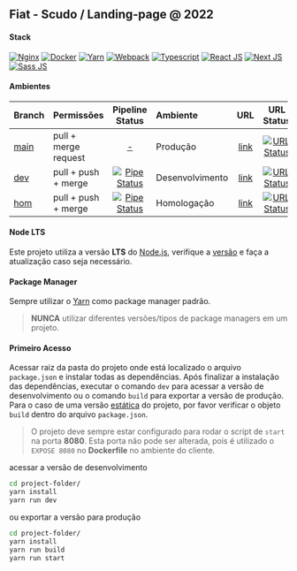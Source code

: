 [client-repo]: https://gitlab.fcalatam.com/fca/commercial/bmc/landing-page/fiat/fiatscudo
[client-url-final]: https://scudo.fiat.com.br
[dcode-url-dev]: https://lp-scudo-2022.dev.dcode.works
[dcode-url-hom]: https://lp-scudo-2022.hom.dcode.works
[branch-main]: https://gitlab.digitalcode.com.br/stellantis/fiat/scudo/lp-scudo-2022/-/tree/main
[branch-dev]: https://gitlab.digitalcode.com.br/stellantis/fiat/scudo/lp-scudo-2022/-/tree/dev
[branch-hom]: https://gitlab.digitalcode.com.br/stellantis/fiat/scudo/lp-scudo-2022/-/tree/hom
[pipeline-dev]: https://gitlab.digitalcode.com.br/stellantis/fiat/scudo/lp-scudo-2022/-/pipelines?scope=all&ref=dev
[pipeline-hom]: https://gitlab.digitalcode.com.br/stellantis/fiat/scudo/lp-scudo-2022/-/pipelines?scope=all&ref=hom
[status-url-final]: https://img.shields.io/website?down_color=red&down_message=down&up_color=%234bc51c&up_message=up&url=https://scudo.fiat.com.br
[status-url-dev]: https://img.shields.io/website?down_color=red&down_message=down&up_color=%234bc51c&up_message=up&url=https://lp-scudo-2022.dev.dcode.works
[status-url-hom]: https://img.shields.io/website?down_color=red&down_message=down&up_color=%234bc51c&up_message=up&url=https://lp-scudo-2022.hom.dcode.works
[badge-dev]: https://gitlab.digitalcode.com.br/stellantis/fiat/scudo/lp-scudo-2022/badges/dev/pipeline.svg
[badge-hom]: https://gitlab.digitalcode.com.br/stellantis/fiat/scudo/lp-scudo-2022/badges/hom/pipeline.svg

## Fiat - Scudo / Landing-page @ 2022
[//]: # (Exemplo: Jeep - Renegade / Landing-page @ 2022)
[//]: # (Landing-page|Teaser Form/Countdown/Live)

#### Stack
[//]: <> (Adicionar as principais tecnologias utilizadas no projeto com o link para suas respectivas documentações)
[![Nginx](https://img.shields.io/badge/Nginx-009639?style=for-the-badge&logo=nginx&logoColor=white)](https://nginx.org/en/docs/) [![Docker](https://img.shields.io/badge/Docker-2CA5E0?style=for-the-badge&logo=docker&logoColor=white)](https://docs.docker.com/) [![Yarn](https://img.shields.io/badge/Yarn-2C8EBB?style=for-the-badge&logo=yarn&logoColor=white)](https://yarnpkg.com/getting-started/usage/) [![Webpack](https://img.shields.io/badge/Webpack-2b3a42?style=for-the-badge&logo=Webpack&logoColor=8dd6f980)](https://webpack.js.org/) [![Typescript](https://img.shields.io/badge/TypeScript-007ACC?style=for-the-badge&logo=typescript&logoColor=white)](https://www.typescriptlang.org/docs/handbook/typescript-in-5-minutes.html) [![React JS](https://img.shields.io/badge/React-20232A?style=for-the-badge&logo=react&logoColor=61DAFB)](https://reactjs.org/docs/getting-started.html) [![Next JS](https://img.shields.io/badge/next.js-000000?style=for-the-badge&logo=nextdotjs&logoColor=white)](https://nextjs.org/docs/) [![Sass JS](https://img.shields.io/badge/Sass-CC6699?style=for-the-badge&logo=sass&logoColor=white)](https://sass-lang.com/documentation/syntax/)

#### Ambientes 
| Branch | Permissões | Pipeline Status| Ambiente  | URL | URL Status|
| :--- |:--- | :---: | :--- | :---: | :---: | 
| [main][branch-main] | pull + merge request | [-][client-repo] |Produção|  [link][client-url-final] | [![URL Status][status-url-final]][client-url-final] |
| [dev][branch-dev] | pull + push + merge | [![Pipe Status][badge-dev]][pipeline-dev] | Desenvolvimento|[link][dcode-url-dev] | [![URL Status][status-url-dev]][dcode-url-dev] |
|[hom][branch-hom] | pull + push + merge | [![Pipe Status][badge-hom]][pipeline-hom] |Homologação| [link][dcode-url-hom] | [![URL Status][status-url-hom]][dcode-url-hom] |

#### Node LTS
Este projeto utiliza a versão **LTS** do [Node.js](https://nodejs.org/pt-br/), verifique a [versão](https://nodejs.org/pt-br/download/releases/) e faça a atualização caso seja necessário.

#### Package Manager
Sempre utilizar o [Yarn](https://yarnpkg.com/getting-started/usage/) como package manager padrão.
>**NUNCA** utilizar diferentes versões/tipos de package managers em um projeto.

#### Primeiro Acesso
Acessar raiz da pasta do projeto onde está localizado o arquivo `package.json` e instalar todas as dependências. 
Após finalizar a instalação das dependências, executar o comando `dev` para acessar a versão de desenvolvimento ou o comando `build` para exportar a versão de produção.
Para o caso de uma versão [estática](https://nextjs.org/docs/advanced-features/static-html-export) do projeto, por favor verificar o objeto `build` dentro do arquivo `package.json`.
> O projeto deve sempre estar configurado para rodar o script de `start` na porta **8080**.
> Esta porta não pode ser alterada, pois é utilizado o `EXPOSE 8080` no **Dockerfile** no ambiente do cliente.


acessar a versão de desenvolvimento
```sh
cd project-folder/
yarn install
yarn run dev
```
ou exportar a versão para produção
```sh
cd project-folder/
yarn install
yarn run build
yarn run start
```

